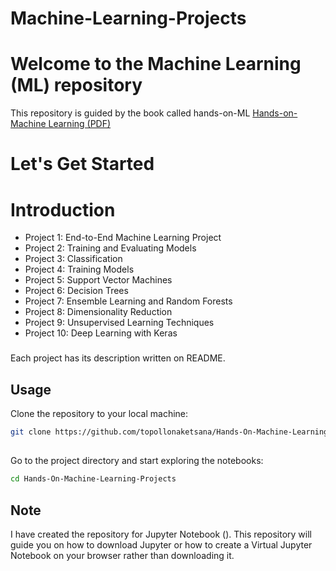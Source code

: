 # Machine-Learning-Projects

# Welcome to the Machine Learning (ML) repository
This repository is guided by the book called hands-on-ML [Hands-on-Machine Learning (PDF)](https://www.bing.com/search?pglt=41&q=Hands-on-Machine-Learning+(1).pdf&cvid=968805ac36bf47619def6f98aa92e581&gs_lcrp=EgZjaHJvbWUyBggAEEUYOTIGCAEQRRg8MgYIAhBFGDzSAQgyMDA3ajBqMagCALACAA&FORM=ANNTA1&ucpdpc=UCPD&adppc=EDGEESS&PC=DCTS)
# Let's Get Started
# Introduction
  - Project 1: End-to-End Machine Learning Project
  - Project 2: Training and Evaluating Models
  - Project 3: Classification
  - Project 4: Training Models
  - Project 5: Support Vector Machines
  - Project 6: Decision Trees
  - Project 7: Ensemble Learning and Random Forests
  - Project 8: Dimensionality Reduction
  - Project 9: Unsupervised Learning Techniques
  - Project 10: Deep Learning with Keras
###

Each project has its description written on README.

## Usage
Clone the repository to your local machine:

```bash
git clone https://github.com/topollonaketsana/Hands-On-Machine-Learning-Projects.git
```

##
Go to the project directory and start exploring the notebooks:

```bash
cd Hands-On-Machine-Learning-Projects
```

## Note
I have created the repository for Jupyter Notebook (). This repository will guide you on how to download Jupyter or how to create a Virtual Jupyter Notebook on your browser rather than downloading it.

